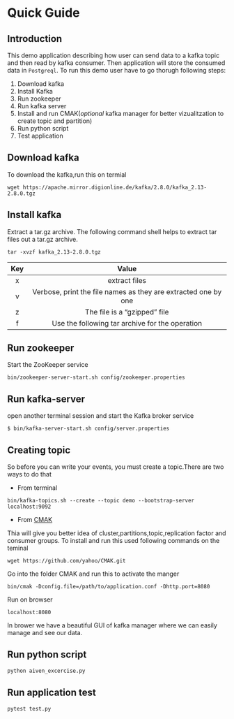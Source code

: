 # Quick Guide

## Introduction

This demo application describing how user can send data to a kafka topic and then read by kafka consumer. Then application will store the consumed data in `Postgreql`. To run this demo user have to go thorugh following steps:

1. Download kafka
2. Install Kafka
3. Run zookeeper
4. Run kafka server
5. Install and run CMAK(_optional_ kafka manager for better vizualitzation to create topic and partition)
6. Run python script
7. Test application

## Download kafka

To download the kafka,run this on termial

```
wget https://apache.mirror.digionline.de/kafka/2.8.0/kafka_2.13-2.8.0.tgz
```

## Install kafka

Extract a tar.gz archive. The following command shell helps to extract tar files out a tar.gz archive.

```
tar -xvzf kafka_2.13-2.8.0.tgz
```

| Key |                             Value                              |
| :-: | :------------------------------------------------------------: |
|  x  |                         extract files                          |
|  v  | Verbose, print the file names as they are extracted one by one |
|  z  |                  The file is a “gzipped” file                  |
|  f  |        Use the following tar archive for the operation         |

## Run zookeeper

Start the ZooKeeper service

```
bin/zookeeper-server-start.sh config/zookeeper.properties
```

## Run kafka-server

open another terminal session and start the Kafka broker service

```
$ bin/kafka-server-start.sh config/server.properties
```

## Creating topic

So before you can write your events, you must create a topic.There are two ways to do that

- From terminal

```
bin/kafka-topics.sh --create --topic demo --bootstrap-server localhost:9092
```

- From [CMAK](https://github.com/yahoo/CMAK)

Thia will give you better idea of cluster,partitions,topic,replication factor and consumer groups. To install and run this used following commands on the teminal

```
wget https://github.com/yahoo/CMAK.git
```

Go into the folder CMAK and run this to activate the manger

```
bin/cmak -Dconfig.file=/path/to/application.conf -Dhttp.port=8080
```

Run on browser

```
localhost:8080
```

In brower we have a beautiful GUI of kafka manager where we can easily manage and see our data.

## Run python script

```Python
python aiven_excercise.py
```

## Run application test

```Python
pytest test.py
```
